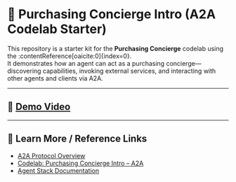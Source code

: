 



# 🛒 Purchasing Concierge Intro (A2A Codelab Starter)

This repository is a starter kit for the **Purchasing Concierge** codelab using the :contentReference[oaicite:0]{index=0}.  
It demonstrates how an agent can act as a purchasing concierge—discovering capabilities, invoking external services, and interacting with other agents and clients via A2A.

---

## 🎥 [Demo Video](https://youtu.be/vgcw86n0aNE)

---

## 🔗 Learn More / Reference Links

- [A2A Protocol Overview](https://a2a-protocol.org/latest/)  
- [Codelab: Purchasing Concierge Intro – A2A](https://github.com/alphinside/purchasing-concierge-intro-a2a-codelab-starter)  
- [Agent Stack Documentation](https://google.github.io/adk-docs/)  
